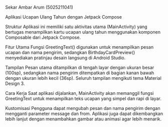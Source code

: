 Sekar Ambar Arum (5025211041)

Aplikasi Ucapan Ulang Tahun dengan Jetpack Compose

Struktur
Aplikasi ini memiliki satu aktivitas utama (MainActivity) yang bertugas menampilkan kartu ucapan ulang tahun menggunakan komponen Composable dari Jetpack Compose.

Fitur Utama
Fungsi GreetingText() digunakan untuk menampilkan pesan ucapan dan nama pengirim, sedangkan BirthdayCardPreview() menyediakan pratinjau desain langsung di Android Studio.

Tampilan
Pesan utama ditampilkan di tengah layar dengan ukuran besar (100sp), sedangkan nama pengirim ditempatkan di bagian kanan bawah dengan ukuran lebih kecil (36sp). Seluruh tampilan mengikuti tema Material Design 3.

Cara Kerja
Saat aplikasi dijalankan, MainActivity akan memanggil fungsi GreetingText untuk menampilkan teks ucapan yang simpel dan rapi di layar.

Kustomisasi
Pengguna dapat mengubah pesan dan nama pengirim dengan mengganti parameter message dan from. Aplikasi juga dapat dikembangkan lebih lanjut dengan menambahkan gambar atau animasi agar lebih menarik.
